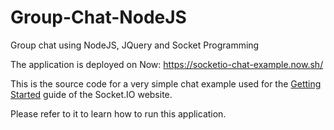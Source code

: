 # Group-Chat-NodeJS
Group chat using NodeJS, JQuery and Socket Programming

The application is deployed on Now: https://socketio-chat-example.now.sh/


This is the source code for a very simple chat example used for
the [Getting Started](http://socket.io/get-started/chat/) guide
of the Socket.IO website.

Please refer to it to learn how to run this application.
